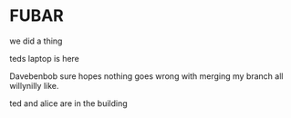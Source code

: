 # FUBAR

we did a thing

teds laptop is here

Davebenbob sure hopes nothing goes wrong with merging my branch all willynilly like.

ted and alice are in the building


